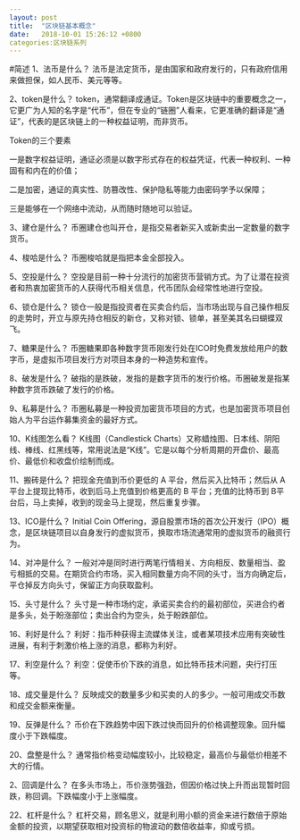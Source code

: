 ```yaml
---
layout: post
title:  "区块链基本概念"
date:   2018-10-01 15:26:12 +0800
categories:区块链系列
---
```

#简述
1、法币是什么？
法币是法定货币，是由国家和政府发行的，只有政府信用来做担保，如人民币、美元等等。

2、token是什么？
token，通常翻译成通证。Token是区块链中的重要概念之一，它更广为人知的名字是“代币”，但在专业的“链圈”人看来，它更准确的翻译是“通证”，代表的是区块链上的一种权益证明，而非货币。

Token的三个要素

一是数字权益证明，通证必须是以数字形式存在的权益凭证，代表一种权利、一种固有和内在的价值；

二是加密，通证的真实性、防篡改性、保护隐私等能力由密码学予以保障；

三是能够在一个网络中流动，从而随时随地可以验证。

3、建仓是什么？
币圈建仓也叫开仓，是指交易者新买入或新卖出一定数量的数字货币。

4、梭哈是什么？
币圈梭哈就是指把本金全部投入。

5、空投是什么？
空投是目前一种十分流行的加密货币营销方式。为了让潜在投资者和热衷加密货币的人获得代币相关信息，代币团队会经常性地进行空投。

6、锁仓是什么？
锁仓一般是指投资者在买卖合约后，当市场出现与自己操作相反的走势时，开立与原先持仓相反的新仓，又称对锁、锁单，甚至美其名曰蝴蝶双飞。

7、糖果是什么？
币圈糖果即各种数字货币刚发行处在ICO时免费发放给用户的数字币，是虚拟币项目发行方对项目本身的一种造势和宣传。

8、破发是什么？
破指的是跌破，发指的是数字货币的发行价格。币圈破发是指某种数字货币跌破了发行的价格。

9、私募是什么？
币圈私募是一种投资加密货币项目的方式，也是加密货币项目创始人为平台运作募集资金的最好方式。

10、K线图怎么看？
K线图（Candlestick Charts）又称蜡烛图、日本线、阴阳线、棒线、红黑线等，常用说法是“K线”。它是以每个分析周期的开盘价、最高价、最低价和收盘价绘制而成。

11、搬砖是什么？
把现金充值到币价更低的 A 平台，然后买入比特币；然后从 A 平台上提现比特币，收到后马上充值到价格更高的 B 平台；充值的比特币到 B平台后，马上卖掉，收到的现金马上提现，然后重复步骤。

13、ICO是什么？
Initial Coin Offering，源自股票市场的首次公开发行（IPO）概念，是区块链项目以自身发行的虚拟货币，换取市场流通常用的虚拟货币的融资行为。

14、对冲是什么？
一般对冲是同时进行两笔行情相关、方向相反、数量相当、盈亏相抵的交易。在期货合约市场，买入相同数量方向不同的头寸，当方向确定后，平仓掉反方向头寸，保留正方向获取盈利。

15、头寸是什么？
头寸是一种市场约定，承诺买卖合约的最初部位，买进合约者是多头，处于盼涨部位；卖出合约为空头，处于盼跌部位。

16、利好是什么？
利好：指币种获得主流媒体关注，或者某项技术应用有突破性进展，有利于刺激价格上涨的消息，都称为利好。

17、利空是什么？
利空：促使币价下跌的消息，如比特币技术问题，央行打压等。

18、成交量是什么？
反映成交的数量多少和买卖的人的多少。一般可用成交币数和成交金额来衡量。 

19、反弹是什么？
币价在下跌趋势中因下跌过快而回升的价格调整现象。回升幅度小于下跌幅度。

20、盘整是什么？
通常指价格变动幅度较小，比较稳定，最高价与最低价相差不大的行情。

2、回调是什么？
在多头市场上，币价涨势强劲，但因价格过快上升而出现暂时回跌，称回调。下跌幅度小于上涨幅度。

22、杠杆是什么？
杠杆交易，顾名思义，就是利用小额的资金来进行数倍于原始金额的投资，以期望获取相对投资标的物波动的数倍收益率，抑或亏损。